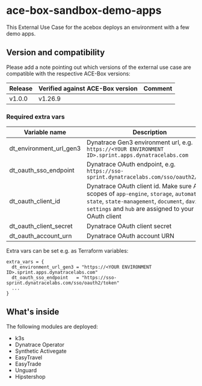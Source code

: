 # ace-box-sandbox-demo-apps

This External Use Case for the acebox deploys an environment with a few demo apps.

## Version and compatibility

Please add a note pointing out which versions of the external use case are compatible with the respective ACE-Box versions:

| Release | Verified against ACE-Box version | Comment |
| --- | --- | --- |
| v1.0.0 | v1.26.9 ||

### Required extra vars

|Variable name|Description|
|---|---|
|dt_environment_url_gen3|Dynatrace Gen3 environment url, e.g. `https://<YOUR ENVIRONMENT ID>.sprint.apps.dynatracelabs.com`|
|dt_oauth_sso_endpoint|Dynatrace OAuth endpoint, e.g. `https://sso-sprint.dynatracelabs.com/sso/oauth2/token`|
|dt_oauth_client_id|Dynatrace OAuth client id. Make sure ALL scopes of `app-engine`, `storage`, `automation`, `state`, `state-management`, `document`, `davis`, `settings` and `hub`  are assigned to your OAuth client|
|dt_oauth_client_secret|Dynatrace OAuth client secret|
|dt_oauth_account_urn|Dynatrace OAuth account URN|

Extra vars can be set e.g. as Terraform variables:

```
extra_vars = {
  dt_environment_url_gen3 = "https://<YOUR ENVIRONMENT ID>.sprint.apps.dynatracelabs.com"
  dt_oauth_sso_endpoint   = "https://sso-sprint.dynatracelabs.com/sso/oauth2/token"
  ...
}
```

## What's inside

The following modules are deployed:
- k3s
- Dynatrace Operator
- Synthetic Activegate
- EasyTravel
- EasyTrade
- Unguard
- Hipstershop